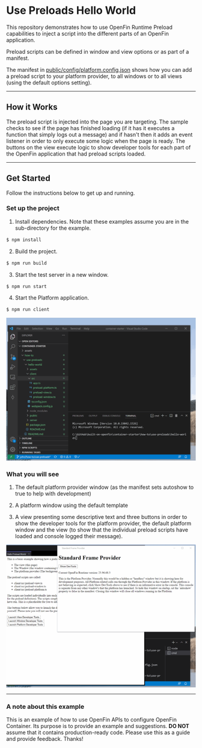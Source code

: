 # Use Preloads Hello World

This repository demonstrates how to use OpenFin Runtime Preload capabilities to inject a script into the different parts of an OpenFin application. 

Preload scripts can be defined in window and view options or as part of a manifest.

The manifest in [public/config/platform.config.json](public/config/platform.config.json) shows how you can add a preload script to your platform provider, to all windows or to all views (using the default options setting).

---

## How it Works

The preload script is injected into the page you are targeting. The sample checks to see if the page has finished loading (if it has it executes a function that simply logs out a message) and if hasn't then it adds an event listener in order to only execute some logic when the page is ready. The buttons on the view execute logic to show developer tools for each part of the OpenFin application that had preload scripts loaded.

---

## Get Started

Follow the instructions below to get up and running.

### Set up the project

1. Install dependencies. Note that these examples assume you are in the sub-directory for the example.

```bash
$ npm install
```

2. Build the project.

```bash
$ npm run build
```

3. Start the test server in a new window.

```bash
$ npm run start
```

4. Start the Platform application.

```bash
$ npm run client
```

![installing, building and launching](./assets/constainer-starter-how-to-use-preload-hello-world-install.gif)

### What you will see

1. The default platform provider window (as the manifest sets autoshow to true to help with development)

2. A platform window using the default template

3. A view presenting some descriptive text and three buttons in order to show the developer tools for the platform provider, the default platform window and the view (to show that the individual preload scripts have loaded and console logged their message).

![installing, building and launching](./assets/constainer-starter-how-to-use-preload-hello-world-run.gif)

---

### A note about this example

This is an example of how to use OpenFin APIs to configure OpenFin Container. Its purpose is to provide an example and suggestions. **DO NOT** assume that it contains production-ready code. Please use this as a guide and provide feedback. Thanks!
